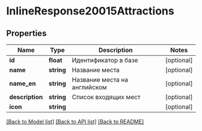 # InlineResponse20015Attractions

## Properties
Name | Type | Description | Notes
------------ | ------------- | ------------- | -------------
**id** | **float** | Идентификатор в базе | [optional] 
**name** | **string** | Название места | [optional] 
**name_en** | **string** | Название места на английском | [optional] 
**description** | **string** | Список входящих мест | [optional] 
**icon** | **string** |  | [optional] 

[[Back to Model list]](../../README.md#documentation-for-models) [[Back to API list]](../../README.md#documentation-for-api-endpoints) [[Back to README]](../../README.md)

